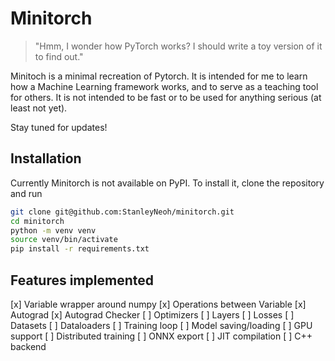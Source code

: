 # Minitorch

> "Hmm, I wonder how PyTorch works? I should write a toy version of it to find out."

Minitoch is a minimal recreation of Pytorch. It is intended for me to learn how a Machine Learning
framework works, and to serve as a teaching tool for others. It is not intended to be fast
or to be used for anything serious (at least not yet).

Stay tuned for updates!

## Installation

Currently Minitorch is not available on PyPI. To install it, clone the repository and run

```bash
git clone git@github.com:StanleyNeoh/minitorch.git
cd minitorch
python -m venv venv
source venv/bin/activate
pip install -r requirements.txt
```

## Features implemented
[x] Variable wrapper around numpy
[x] Operations between Variable
[x] Autograd
[x] Autograd Checker
[ ] Optimizers
[ ] Layers
[ ] Losses
[ ] Datasets
[ ] Dataloaders
[ ] Training loop
[ ] Model saving/loading
[ ] GPU support
[ ] Distributed training
[ ] ONNX export
[ ] JIT compilation
[ ] C++ backend
